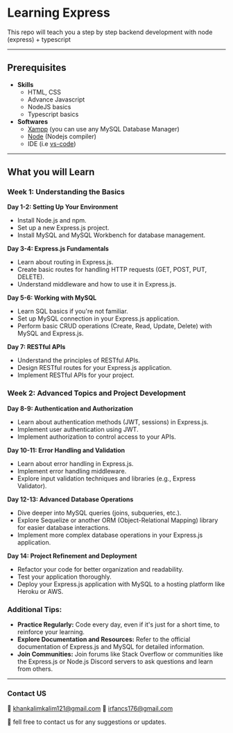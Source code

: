 # Learning Express

This repo will teach you a step by step backend development with node (express) + typescript

---

## Prerequisites

- **Skills**
  - HTML, CSS
  - Advance Javascript
  - NodeJS basics
  - Typescript basics
- **Softwares**
  - [Xampp](https://www.apachefriends.org/download.html) (you can use any MySQL Database Manager)
  - [Node](https://nodejs.org/en/download/) (Nodejs compiler)
  - IDE (i.e [vs-code](https://code.visualstudio.com/download))

---

## What you will Learn

### Week 1: Understanding the Basics

**Day 1-2: Setting Up Your Environment**

- Install Node.js and npm.
- Set up a new Express.js project.
- Install MySQL and MySQL Workbench for database management.

**Day 3-4: Express.js Fundamentals**

- Learn about routing in Express.js.
- Create basic routes for handling HTTP requests (GET, POST, PUT, DELETE).
- Understand middleware and how to use it in Express.js.

**Day 5-6: Working with MySQL**

- Learn SQL basics if you're not familiar.
- Set up MySQL connection in your Express.js application.
- Perform basic CRUD operations (Create, Read, Update, Delete) with MySQL and Express.js.

**Day 7: RESTful APIs**

- Understand the principles of RESTful APIs.
- Design RESTful routes for your Express.js application.
- Implement RESTful APIs for your project.

### Week 2: Advanced Topics and Project Development

**Day 8-9: Authentication and Authorization**

- Learn about authentication methods (JWT, sessions) in Express.js.
- Implement user authentication using JWT.
- Implement authorization to control access to your APIs.

**Day 10-11: Error Handling and Validation**

- Learn about error handling in Express.js.
- Implement error handling middleware.
- Explore input validation techniques and libraries (e.g., Express Validator).

**Day 12-13: Advanced Database Operations**

- Dive deeper into MySQL queries (joins, subqueries, etc.).
- Explore Sequelize or another ORM (Object-Relational Mapping) library for easier database interactions.
- Implement more complex database operations in your Express.js application.

**Day 14: Project Refinement and Deployment**

- Refactor your code for better organization and readability.
- Test your application thoroughly.
- Deploy your Express.js application with MySQL to a hosting platform like Heroku or AWS.

### Additional Tips:

- **Practice Regularly:** Code every day, even if it's just for a short time, to reinforce your learning.
- **Explore Documentation and Resources:** Refer to the official documentation of Express.js and MySQL for detailed information.
- **Join Communities:** Join forums like Stack Overflow or communities like the Express.js or Node.js Discord servers to ask questions and learn from others.

---

### Contact US

💌 khankalimkalim121@gmail.com
💌 irfancs176@gmail.com

💑 fell free to contact us for any suggestions or updates.
